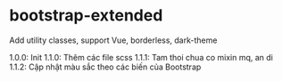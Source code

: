 # bootstrap-extended

Add utility classes, support Vue, borderless, dark-theme

1.0.0: Init
1.1.0: Thêm các file scss
1.1.1: Tam thoi chua co mixin mq, an di
1.1.2: Cập nhật màu sắc theo các biến của Bootstrap
